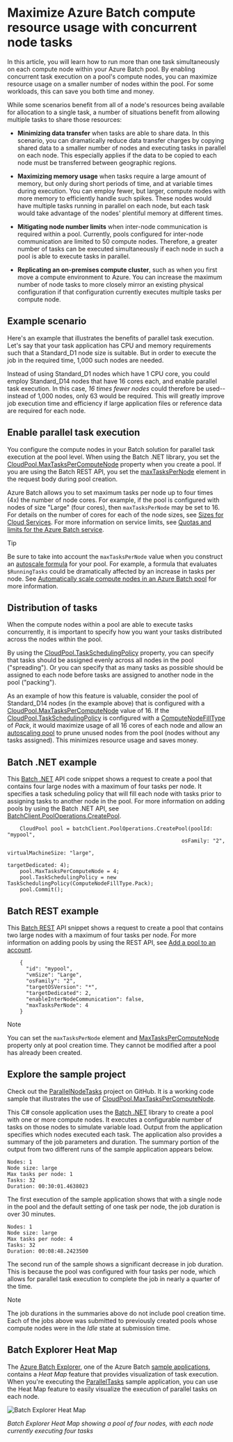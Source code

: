 <properties
    pageTitle="Maximize Batch node use with parallel tasks | Microsoft Azure"
    description="Increase efficiency and lower costs by using fewer compute nodes while running concurrent tasks on each node in an Azure Batch pool"
    services="batch"
    documentationCenter=".net"
    authors="mmacy"
    manager="timlt"
    editor="" />

<tags
    ms.service="batch"
    ms.devlang="multiple"
    ms.topic="article"
    ms.tgt_pltfrm="vm-windows"
    ms.workload="big-compute"
    ms.date="01/22/2016"
    ms.author="marsma" />

# Maximize Azure Batch compute resource usage with concurrent node tasks
In this article, you will learn how to run more than one task simultaneously on each compute node within your Azure Batch pool. By enabling concurrent task execution on a pool's compute nodes, you can maximize resource usage on a smaller number of nodes within the pool. For some workloads, this can save you both time and money.

While some scenarios benefit from all of a node's resources being available for allocation to a single task, a number of situations benefit from allowing multiple tasks to share those resources:

* **Minimizing data transfer** when tasks are able to share data. In this scenario, you can dramatically reduce data transfer charges by copying shared data to a smaller number of nodes and executing tasks in parallel on each node. This especially applies if the data to be copied to each node must be transferred between geographic regions.

* **Maximizing memory usage** when tasks require a large amount of memory, but only during short periods of time, and at variable times during execution. You can employ fewer, but larger, compute nodes with more memory to efficiently handle such spikes. These nodes would have multiple tasks running in parallel on each node, but each task would take advantage of the nodes' plentiful memory at different times.

* **Mitigating node number limits** when inter-node communication is required within a pool. Currently, pools configured for inter-node communication are limited to 50 compute nodes. Therefore, a greater number of tasks can be executed simultaneously if each node in such a pool is able to execute tasks in parallel.

* **Replicating an on-premises compute cluster**, such as when you first move a compute environment to Azure. You can increase the maximum number of node tasks to more closely mirror an existing physical configuration if that configuration currently executes multiple tasks per compute node.


## Example scenario
Here's an example that illustrates the benefits of parallel task execution. Let's say that your task application has CPU and memory requirements such that a Standard\_D1 node size is suitable. But in order to execute the job in the required time, 1,000 such nodes are needed.

Instead of using Standard\_D1 nodes which have 1 CPU core, you could employ Standard\_D14 nodes that have 16 cores each, and enable parallel task execution. In this case, *16 times fewer nodes* could therefore be used--instead of 1,000 nodes, only 63 would be required. This will greatly improve job execution time and efficiency if large application files or reference data are required for each node.

## Enable parallel task execution
You configure the compute nodes in your Batch solution for parallel task execution at the pool level. When using the Batch .NET library, you set the [CloudPool.MaxTasksPerComputeNode](http://msdn.microsoft.com/library/azure/microsoft.azure.batch.cloudpool.maxtaskspercomputenode.aspx) property when you create a pool. If you are using the Batch REST API, you set the [maxTasksPerNode](https://msdn.microsoft.com/library/azure/dn820174.aspx) element in the request body during pool creation.

Azure Batch allows you to set maximum tasks per node up to four times (4x) the number of node cores. For example, if the pool is configured with nodes of size "Large" (four cores), then `maxTasksPerNode` may be set to 16. For details on the number of cores for each of the node sizes, see [Sizes for Cloud Services](./../cloud-services/cloud-services-sizes-specs.md). For more information on service limits, see [Quotas and limits for the Azure Batch service](batch-quota-limit.md).

> [!TIP]
> Be sure to take into account the `maxTasksPerNode` value when you construct an [autoscale formula](https://msdn.microsoft.com/library/azure/dn820173.aspx) for your pool. For example, a formula that evaluates `$RunningTasks` could be dramatically affected by an increase in tasks per node. See [Automatically scale compute nodes in an Azure Batch pool](batch-automatic-scaling.md) for more information.
> 
> 
## Distribution of tasks
When the compute nodes within a pool are able to execute tasks concurrently, it is important to specify how you want your tasks distributed across the nodes within the pool.

By using the [CloudPool.TaskSchedulingPolicy](https://msdn.microsoft.com/library/microsoft.azure.batch.cloudpool.taskschedulingpolicy.aspx) property, you can specify that tasks should be assigned evenly across all nodes in the pool ("spreading"). Or you can specify that as many tasks as possible should be assigned to each node before tasks are assigned to another node in the pool ("packing").

As an example of how this feature is valuable, consider the pool of Standard\_D14 nodes (in the example above) that is configured with a [CloudPool.MaxTasksPerComputeNode](http://msdn.microsoft.com/library/azure/microsoft.azure.batch.cloudpool.maxtaskspercomputenode.aspx) value of 16. If the [CloudPool.TaskSchedulingPolicy](https://msdn.microsoft.com/library/microsoft.azure.batch.cloudpool.taskschedulingpolicy.aspx) is configured with a [ComputeNodeFillType](https://msdn.microsoft.com/library/microsoft.azure.batch.common.computenodefilltype.aspx) of *Pack*, it would maximize usage of all 16 cores of each node and allow an [autoscaling pool](./batch-automatic-scaling.md) to prune unused nodes from the pool (nodes without any tasks assigned). This minimizes resource usage and saves money.

## Batch .NET example
This [Batch .NET](http://msdn.microsoft.com/library/azure/mt348682.aspx) API code snippet shows a request to create a pool that contains four large nodes with a maximum of four tasks per node. It specifies a task scheduling policy that will fill each node with tasks prior to assigning tasks to another node in the pool. For more information on adding pools by using the Batch .NET API, see [BatchClient.PoolOperations.CreatePool](https://msdn.microsoft.com/library/azure/microsoft.azure.batch.pooloperations.createpool.aspx).

        CloudPool pool = batchClient.PoolOperations.CreatePool(poolId: "mypool",
                                                            osFamily: "2",
                                                            virtualMachineSize: "large",
                                                            targetDedicated: 4);
        pool.MaxTasksPerComputeNode = 4;
        pool.TaskSchedulingPolicy = new TaskSchedulingPolicy(ComputeNodeFillType.Pack);
        pool.Commit();

## Batch REST example
This [Batch REST](http://msdn.microsoft.com/library/azure/dn820158.aspx) API snippet shows a request to create a pool that contains two large nodes with a maximum of four tasks per node. For more information on adding pools by using the REST API, see [Add a pool to an account](https://msdn.microsoft.com/library/azure/dn820174.aspx).

        {
          "id": "mypool",
          "vmSize": "Large",
          "osFamily": "2",
          "targetOSVersion": "*",
          "targetDedicated": 2,
          "enableInterNodeCommunication": false,
          "maxTasksPerNode": 4
        }

> [!NOTE]
> You can set the `maxTasksPerNode` element and [MaxTasksPerComputeNode](http://msdn.microsoft.com/library/azure/microsoft.azure.batch.cloudpool.maxtaskspercomputenode.aspx) property only at pool creation time. They cannot be modified after a pool has already been created.
> 
> 
## Explore the sample project
Check out the [ParallelNodeTasks](https://github.com/Azure/azure-batch-samples/tree/master/CSharp/ArticleProjects/ParallelTasks) project on GitHub. It is a working code sample that illustrates the use of [CloudPool.MaxTasksPerComputeNode](http://msdn.microsoft.com/library/azure/microsoft.azure.batch.cloudpool.maxtaskspercomputenode.aspx).

This C# console application uses the [Batch .NET](http://msdn.microsoft.com/library/azure/mt348682.aspx) library to create a pool with one or more compute nodes. It executes a configurable number of tasks on those nodes to simulate variable load. Output from the application specifies which nodes executed each task. The application also provides a summary of the job parameters and duration. The summary portion of the output from two different runs of the sample application appears below.

```
Nodes: 1
Node size: large
Max tasks per node: 1
Tasks: 32
Duration: 00:30:01.4638023
```

The first execution of the sample application shows that with a single node in the pool and the default setting of one task per node, the job duration is over 30 minutes.

```
Nodes: 1
Node size: large
Max tasks per node: 4
Tasks: 32
Duration: 00:08:48.2423500
```

The second run of the sample shows a significant decrease in job duration. This is because the pool was configured with four tasks per node, which allows for parallel task execution to complete the job in nearly a quarter of the time.

> [!NOTE]
> The job durations in the summaries above do not include pool creation time. Each of the jobs above was submitted to previously created pools whose compute nodes were in the *Idle* state at submission time.
> 
> 
## Batch Explorer Heat Map
The [Azure Batch Explorer](https://github.com/Azure/azure-batch-samples/tree/master/CSharp/BatchExplorer), one of the Azure Batch [sample applications](https://github.com/Azure/azure-batch-samples), contains a *Heat Map* feature that provides visualization of task execution. When you're executing the [ParallelTasks](https://github.com/Azure/azure-batch-samples/tree/master/CSharp/ArticleProjects/ParallelTasks) sample application, you can use the Heat Map feature to easily visualize the execution of parallel tasks on each node.

![Batch Explorer Heat Map][1]

*Batch Explorer Heat Map showing a pool of four nodes, with each node currently executing four tasks*

[api_net]: http://msdn.microsoft.com/library/azure/mt348682.aspx
[api_rest]: http://msdn.microsoft.com/library/azure/dn820158.aspx
[batch_explorer]: https://github.com/Azure/azure-batch-samples/tree/master/CSharp/BatchExplorer
[cloudpool]: https://msdn.microsoft.com/library/azure/microsoft.azure.batch.cloudpool.aspx
[enable_autoscaling]: https://msdn.microsoft.com/library/azure/dn820173.aspx
[fill_type]: https://msdn.microsoft.com/library/microsoft.azure.batch.common.computenodefilltype.aspx
[github_samples]: https://github.com/Azure/azure-batch-samples
[maxtasks_net]: http://msdn.microsoft.com/library/azure/microsoft.azure.batch.cloudpool.maxtaskspercomputenode.aspx  
[maxtasks_rest]: https://msdn.microsoft.com/library/azure/dn820174.aspx
[parallel_tasks_sample]: https://github.com/Azure/azure-batch-samples/tree/master/CSharp/ArticleProjects/ParallelTasks
[poolcreate_net]: https://msdn.microsoft.com/library/azure/microsoft.azure.batch.pooloperations.createpool.aspx
[task_schedule]: https://msdn.microsoft.com/library/microsoft.azure.batch.cloudpool.taskschedulingpolicy.aspx

[1]: ./media/batch-parallel-node-tasks\heat_map.png
